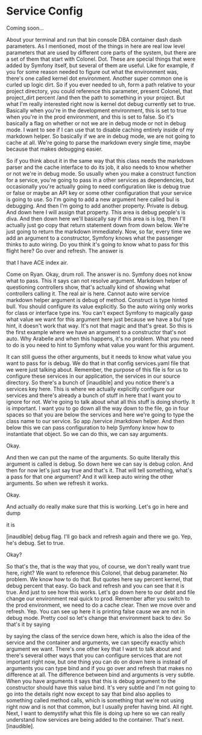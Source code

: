 # Service Config

Coming soon...

About your terminal and run that bin console DBA container dash dash parameters. As I
mentioned, most of the things in here are real low level parameters that are used by
different core parts of the system, but there are a set of them that start with
Colonel. Dot. These are special things that were added by Symfony itself, but several
of them are useful. Like for example, if you for some reason needed to figure out
what the environment was, there's one called kernel dot environment. Another super
common one is curled up logic dirt. So if you ever needed to uh, form a path relative
to your project directory, you could reference this parameter, present Colonel, that
project_dirt percent /and then the path to something in your project. But what I'm
really interested right now is kernel dot debug currently set to true. Basically when
you're in the development environment, this is set to true when you're in the prod
environment, and this is set to false. So it's basically a flag on whether or not we
are in debug mode or not in debug mode. I want to see if I can use that to disable
caching entirely inside of my markdown helper. So basically if we are in debug mode,
we are not going to cache at all. We're going to parse the markdown every single
time, maybe because that makes debugging easier.

So if you think about it in the same way that this class needs the markdown parser
and the cache interface to do its job, it also needs to know whether or not we're in
debug mode. So usually when you make a construct function for a service, you're going
to pass in a other services as dependencies, but occasionally you're actually going
to need configuration like is debug true or false or maybe an API key or some other
configuration that your service is going to use. So I'm going to add a new argument
here called bul is debugging. And then I'm going to add another property. Private is
debug. And down here I will assign that property. This area is debug people's is
diva. And then down here we'll basically say if this area is is log, then I'll
actually just go copy that return statement down from down below. We're just going to
return the markdown immediately. Now, so far, every time we add an argument to a
constructor, Symfony knows what the passenger thinks to auto wiring. Do you think
it's going to know what to pass for this flight here? Go over and refresh. The answer
is

that I have ACE index air.

Come on Ryan. Okay, drum roll. The answer is no. Symfony does not know what to pass.
This it says can not resolve argument. Markdown helper of questioning controllers
show, that's actually kind of showing what controllers calling it. The real air is
here. Cannot auto wire service markdown helper argument is debug of method. Construct
is type hinted bull. You should configure its value explicitly. So the auto wiring
only works for class or interface type ins. You can't expect Symfony to magically
gasp what value we want for this argument here just because we have a bul type hint,
it doesn't work that way. It's not that magic and that's great. So this is the first
example where we have an argument to a constructor that's not auto. Why Arabelle and
when this happens, it's no problem. What you need to do is you need to hint to
Symfony what value you want for this argument.

It can still guess the other arguments, but it needs to know what value you want to
pass for is debug. We do that in that config services.yaml file that we were just
talking about. Remember, the purpose of this file is for us to configure these
services in our application, the services in our source directory. So there's a bunch
of [inaudible] and you notice there's a services key here. This is where we actually
explicitly configure our services and there's already a bunch of stuff in here that I
want you to ignore for not. We're going to talk about what all this stuff is doing
shortly. It is important. I want you to go down all the way down to the file, go in
four spaces so that you are below the services and here we're going to type the class
name to our service. So app /service /markdown helper. And then below this we can
pass configuration to help Symfony know how to instantiate that object. So we can do
this, we can say arguments.

Okay.

And then we can put the name of the arguments. So quite literally this argument is
called is debug. So down here we can say is debug colon. And then for now let's just
say true and that's it. That will tell something, what's a pass for that one
argument? And it will keep auto wiring the other arguments. So when we refresh it
works.

Okay.

And actually do really make sure that this is working. Let's go in here and dump

it is

[inaudible] debug flag. I'll go back and refresh again and there we go. Yep, he's
debug. Set to true.

Okay?

So that's the, that is the way that you, of course, we don't really want true here,
right? We want to reference this Colonel, that debug parameter. No problem. We know
how to do that. But quotes here say percent kernel, that debug percent that easy. Go
back and refresh and you can see that it is true. And just to see how this works.
Let's go down here to our debt and file change our environment real quick to prod.
Remember after you switch to the prod environment, we need to do a cache clear. Then
we move over and refresh. Yep. You can see up here it is printing false cause we are
not in debug mode. Pretty cool so let's change that environment back to dev. So
that's it by saying

by saying the class of the service down here, which is also the idea of the service
and the container and arguments, we can specify exactly which argument we want.
There's one other key that I want to talk about and there's several other ways that
you can configure services that are not important right now, but one thing you can do
on down here is instead of arguments you can type bind and if you go over and refresh
that makes no difference at all. The difference between bind and arguments is very
subtle. When you have arguments it says that this is debug argument to the
constructor should have this value bind. It's very subtle and I'm not going to go
into the details right now except to say that bind also applies to something called
method calls, which is something that we're not using right now and is not that
common, but I usually prefer having bind. All right. Next, I want to demystify what
this file is doing up here so we can really understand how services are being added
to the container. That's next. [inaudible].

